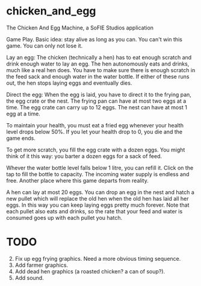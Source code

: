 chicken_and_egg
===============

The Chicken And Egg Machine, a SoFIE Studios application

Game Play.
  Basic idea: stay alive as long as you can. You can't win this game. You can only not lose it.

Lay an egg: The chicken (technically a hen) has to eat enough scratch and drink enough water to lay an egg. The hen autonomously eats and drinks, much like a real hen does. You have to make sure there is enough scratch in the feed sack and enough water in the water bottle. If either of these runs out, the hen stops laying eggs and eventually dies.

Direct the egg: When the egg is laid, you have to direct it to the frying pan, the egg crate or the nest.
  The frying pan can have at most two eggs at a time.
  The egg crate can carry up to 12 eggs.
  The nest can have at most 1 egg at a time.

To maintain your health, you must eat a fried egg whenever your health level drops below 50%. If you let your health drop to 0, you die and the game ends.

To get more scratch, you fill the egg crate with a dozen eggs. You might think of it this way: you barter a dozen eggs for a sack of feed.

Whever the water bottle level falls below 1 litre, you can refill it. Click on the tap to fill the bottle to capacity. The incoming water supply is endless and free. Another place where this game departs from reality.

A hen can lay at most 20 eggs. You can drop an egg in the nest and hatch a new pullet which will replace the old hen when the old hen has laid all her eggs. In this way you can keep laying eggs pretty much forever. Note that each pullet also eats and drinks, so the rate that your feed and water is consumed goes up with each pullet you hatch.

TODO
====
2. Fix up egg frying graphics. Need a more obvious timing sequence.
3. Add farmer graphics.
4. Add dead hen graphics (a roasted chicken? a can of soup?).
5. Add sound.
